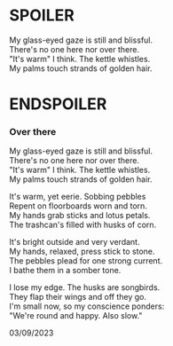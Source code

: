 # SPOILER
My glass-eyed gaze is still and blissful.  
There's no one here nor over there.  
"It's warm" I think. The kettle whistles.  
My palms touch strands of golden hair.  
# ENDSPOILER

### Over there

My glass-eyed gaze is still and blissful.  
There's no one here nor over there.  
"It's warm" I think. The kettle whistles.  
My palms touch strands of golden hair.  

It's warm, yet eerie. Sobbing pebbles  
Repent on floorboards worn and torn.  
My hands grab sticks and lotus petals.  
The trashcan's filled with husks of corn.  

It's bright outside and very verdant.  
My hands, relaxed, press stick to stone.  
The pebbles plead for one strong current.  
I bathe them in a somber tone.  

I lose my edge. The husks are songbirds.  
They flap their wings and off they go.  
I'm small now, so my conscience ponders:  
"We're round and happy. Also slow."  

03/09/2023
